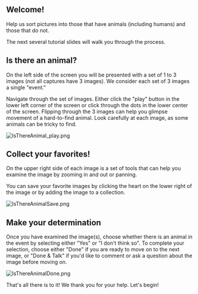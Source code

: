 [//]: # (Step 1 - Welcome)
## Welcome! ##

Help us sort pictures into those that have animals (including humans) and those that do not. 

The next several tutorial slides will walk you through the process.

[//]: # (Step 2 -Is there an animal)

## Is there an animal? ## 
On the left side of the screen you will be presented with a set of 1 to 3 images (not all captures have 3 images). We consider each set of 3 images a single "event." 

Navigate through the set of images. Either click the "play" button in the lower left corner of the screen or click through the  dots in the lower center of the screen.
Flipping through the 3 images can help you glimpse movement of a hard-to-find animal.  Look carefully at each image, as some animals can be tricky to find.

![IsThereAnimal_play.png](https://panoptes-uploads.zooniverse.org/production/project_attached_image/b0dd333e-304f-45bb-8c67-b7cbcad8a5dc.png)

[//]: # (Step 3 - Collect favorites )

## Collect your favorites! ##

On the upper right side of each image is a set of tools that can help you examine the image by zooming in and out or panning.

You can save your favorite images by clicking the heart on the lower right of the image or by adding the image to a collection.

![IsThereAnimalSave.png](https://panoptes-uploads.zooniverse.org/production/project_attached_image/1f688f10-a31d-4006-a1c8-a075472c00c9.png)


[//]: # (Step 4 - Make determination)

## Make your determination ##

Once you have examined the image(s), choose whether there is an animal in the event by selecting either "Yes" or "I don't think so".  To complete your selection, choose either "Done" if you are ready to move on to the next image, or "Done & Talk" if you'd like to comment or ask a question about the image before moving on.

![IsThereAnimalDone.png](https://panoptes-uploads.zooniverse.org/production/project_attached_image/13178a21-86f3-4f95-a355-8b6a981e03d9.png)

[//]: # (Step 5 - Finish)

That's all there is to it!  We thank you for your help. Let's begin!

